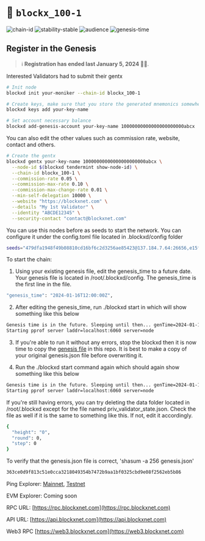 <!-- generated file - do not edit -->
# 🔗 `blockx_100-1`

![chain-id](https://img.shields.io/badge/chain%20id-blockx__100--1-blue?style=for-the-badge)
![stability-stable](https://img.shields.io/badge/stability-stable-green.svg?style=for-the-badge)
![audience](https://img.shields.io/badge/audience-public-white.svg?style=for-the-badge)
![genesis-time](https://img.shields.io/badge/%E2%8F%B0%20genesis%20time-2024--01--16T12%3A00_UTC-blue?style=for-the-badge)

## Register in the Genesis

> ℹ️ **Registration has ended last January 5, 2024 🧙‍♂️**. 

Interested Validators had to submit their gentx 

```sh
# Init node
blockxd init your-moniker --chain-id blockx_100-1

# Create keys, make sure that you store the generated mnemonics somewhere safe.
blockxd keys add your-key-name

# Set account necessary balance
blockxd add-genesis-account your-key-name 10000000000000000000000abcx
```

You can also edit the other values such as commission rate, website, contact and others.

```sh
# Create the gentx
blockxd gentx your-key-name 10000000000000000000000abcx \
  --node-id $(blockxd tendermint show-node-id) \
  --chain-id blockx_100-1 \
  --commission-rate 0.05 \
  --commission-max-rate 0.10 \
  --commission-max-change-rate 0.01 \
  --min-self-delegation 10000 \
  --website "https://blockxnet.com" \
  --details "My 1st Validator" \
  --identity "ABCDE12345" \
  --security-contact "contact@blockxnet.com"
```

You can use this nodes before as seeds to start the network. You can configure it under the config.toml file located in .blockxd/config folder

```sh
seeds="479dfa1948f49b08810cd16bf6c2d3256ae85423@137.184.7.64:26656,e15f4d31281036c69fa17269d9b26ff8733511c6@147.182.238.235:26656,9b84b33d44a880a520006ae9f75ef030b259cbaf@137.184.38.212:26656,85d0069266e78896f9d9e17915cdfd271ba91dfd@146.190.153.165:26656"
```

To start the chain:
1) Using your existing genesis file, edit the genesis_time to a future date. Your genesis file is located in /root/.blockxd/config. The genesis_time is the first line in the file.

```sh
"genesis_time": "2024-01-16T12:00:00Z",
```

2) After editing the genesis_time, run ./blockxd start in which will show something like this below
```sh
Genesis time is in the future. Sleeping until then... genTime=2024-01-16T12:00:00Z server=node
Starting pprof server laddr=localhost:6060 server=node

```

3) If you're able to run it without any errors, stop the blockxd then it is now time to copy the [genesis file](./genesis.json) in this repo. It is best to make a copy of your original genesis.json file before overwriting it.

4) Run the ./blockxd start command again which should again show something like this below

```sh
Genesis time is in the future. Sleeping until then... genTime=2024-01-16T12:00:00Z server=node
Starting pprof server laddr=localhost:6060 server=node

```

If you're still having errors, you can try deleting the data folder located in /root/.blockxd except for the file named priv_validator_state.json. Check the file as well if it is the same to something like this. If not, edit it accordingly.

```sh
{
  "height": "0",
  "round": 0,
  "step": 0
}
```

To verify that the genesis.json file is correct, 'shasum -a 256 genesis.json'
```sh
363ce0d9f813c51e0cca3218049354b7472b9aa1bf0325cbd9e08f2562eb5b86
```

Ping Explorer:
[Mainnet](https://ping.blockxnet.com/blockx), 
[Testnet](https://ping.blockxnet.com/blockx-atlantis-testnet)

EVM Explorer: 
Coming soon

RPC URL: 
[https://rpc.blockxnet.com](https://rpc.blockxnet.com)

API URL:
[https://api.blockxnet.com](https://api.blockxnet.com)

Web3 RPC
[https://web3.blockxnet.com](https://web3.blockxnet.com)
